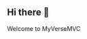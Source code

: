 ## Hi there 👋
Welcome to MyVerseMVC
<!--

**Here are some ideas to get you started:**

🙋‍♀️ what is this? - this is the main MyVerse account where the code is
🌈 Contribution guidelines - you will not, i dont know if i will finish MyVerseU
👩‍💻 Useful resources - none?
🍿 Fun facts - i am in earltendo network!
🧙 Remeber - i am Kamil
